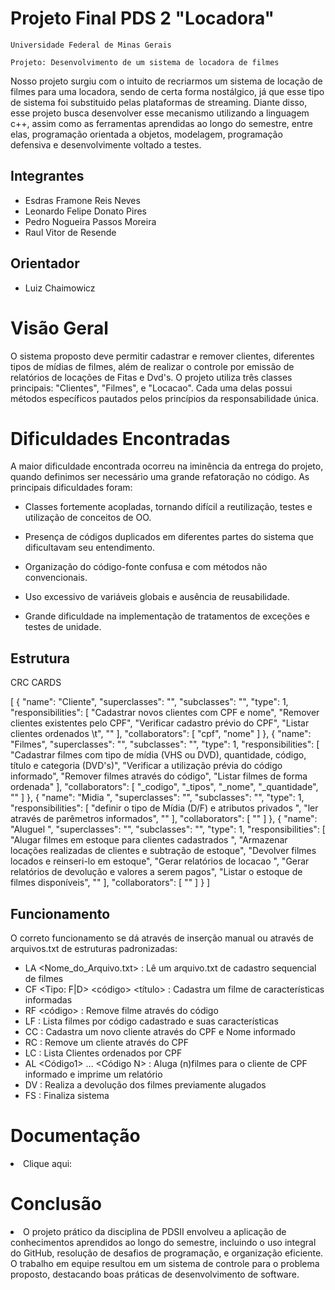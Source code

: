 # Projeto Final PDS 2 "Locadora"

`Universidade Federal de Minas Gerais`

`Projeto: Desenvolvimento de um sistema de locadora de filmes`


Nosso projeto surgiu com o intuito de recriarmos um sistema de locação de filmes para uma locadora, sendo de certa forma
nostálgico, já que esse tipo de sistema foi substituido pelas plataformas de streaming.
Diante disso, esse projeto busca desenvolver esse mecanismo utilizando a linguagem c++, assim como as ferramentas aprendidas
ao longo do semestre, entre elas, programação orientada a objetos, modelagem, programação defensiva e desenvolvimente voltado a testes.

## Integrantes

* Esdras Framone Reis Neves
* Leonardo Felipe Donato Pires
* Pedro Nogueira Passos Moreira
* Raul Vitor de Resende

## Orientador

* Luiz Chaimowicz

# Visão Geral
O sistema proposto deve permitir cadastrar e remover clientes, diferentes tipos de mídias de filmes, além de realizar o controle por emissão de relatórios de locações de Fitas e Dvd's.
O projeto utiliza três classes principais: "Clientes", "Filmes", e "Locacao". Cada uma delas possui métodos específicos pautados pelos princípios da responsabilidade única.

# Dificuldades Encontradas
A maior dificuldade encontrada ocorreu na iminência da entrega do projeto, quando definimos ser necessário uma grande refatoração no código. 
As principais dificuldades foram: 

- Classes fortemente acopladas, tornando difícil a reutilização, testes e utilização de conceitos de OO.
  
- Presença de códigos duplicados em diferentes partes do sistema que dificultavam seu entendimento.
  
- Organização do código-fonte confusa e com métodos não convencionais.
  
- Uso excessivo de variáveis globais e ausência de reusabilidade.

- Grande dificuldade na implementação de tratamentos de exceções e testes de unidade.


## Estrutura

CRC CARDS



[
  {
    "name": "Cliente",
    "superclasses": "",
    "subclasses": "",
    "type": 1,
    "responsibilities": [
      "Cadastrar novos clientes com CPF e nome",
      "Remover clientes existentes pelo CPF",
      "Verificar cadastro prévio do CPF",
      "Listar clientes ordenados \t",
      ""
    ],
    "collaborators": [
      "cpf",
      "nome"
    ]
  },
  {
    "name": "Filmes",
    "superclasses": "",
    "subclasses": "",
    "type": 1,
    "responsibilities": [
      "Cadastrar filmes com tipo de mídia (VHS ou DVD), quantidade, código, título e categoria (DVD's)",
      "Verificar a utilização prévia do código informado",
      "Remover filmes através do código",
      "Listar filmes de forma ordenada"
    ],
    "collaborators": [
      "_codigo",
      "_tipos",
      "_nome",
      "_quantidade",
      ""
    ]
  },
  {
    "name": "Midia ",
    "superclasses": "",
    "subclasses": "",
    "type": 1,
    "responsibilities": [
      "definir o tipo de Mídia (D/F) e atributos privados ",
      "ler através de parêmetros informados",
      ""
    ],
    "collaborators": [
      ""
    ]
  },
  {
    "name": "Aluguel ",
    "superclasses": "",
    "subclasses": "",
    "type": 1,
    "responsibilities": [
      "Alugar filmes em estoque para clientes cadastrados ",
      "Armazenar locações realizadas de clientes e subtração de estoque",
      "Devolver filmes locados e reinseri-lo em estoque",
      "Gerar relatórios de locacao ",
      "Gerar relatórios de devolução e valores a serem pagos",
      "Listar o estoque de filmes disponíveis",
      ""
    ],
    "collaborators": [
      ""
    ]
  }
]
## Funcionamento
O correto funcionamento se dá através de inserção manual ou através de arquivos.txt de estruturas padronizadas:

* LA <Nome_do_Arquivo.txt>  : Lê um arquivo.txt de cadastro sequencial de filmes 
* CF <Tipo: F|D> <quantidade> <código> <título> <categoria no caso de DVD> : Cadastra um filme de características informadas
* RF <código> : Remove filme através do código 
* LF : Lista filmes por código cadastrado e suas características 
* CC <CPF> <Nome> : Cadastra um novo cliente através do CPF e Nome informado
* RC <CPF> : Remove um cliente através do CPF
* LC  : Lista Clientes ordenados por CPF
* AL <CPF> <Código1> … <Código N> :  Aluga (n)filmes para o cliente de CPF informado e imprime um relatório
* DV <CPF> : Realiza a devolução dos filmes previamente alugados
* FS : Finaliza sistema





# Documentação

<li> Clique aqui: <a href="Link do Doxygen"> </a></li>


# Conclusão

<li> O projeto prático da disciplina de PDSII envolveu a aplicação de conhecimentos aprendidos ao longo do semestre, incluindo o uso integral do GitHub, resolução de desafios de programação, e organização eficiente. O trabalho em equipe resultou em um sistema de controle para o problema proposto, destacando boas práticas de desenvolvimento de software.</li>


